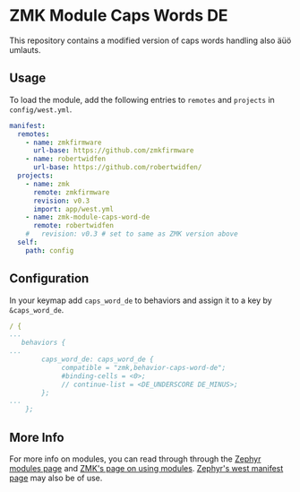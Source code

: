 # ZMK Module Caps Words DE

This repository contains a modified version of caps words handling also äüö umlauts.

## Usage

To load the module, add the following entries to `remotes` and `projects` in
`config/west.yml`.

```yaml
manifest:
  remotes:
    - name: zmkfirmware
      url-base: https://github.com/zmkfirmware
    - name: robertwidfen
      url-base: https://github.com/robertwidfen/
  projects:
    - name: zmk
      remote: zmkfirmware
      revision: v0.3
      import: app/west.yml
    - name: zmk-module-caps-word-de
      remote: robertwidfen
    #   revision: v0.3 # set to same as ZMK version above
  self:
    path: config
```
## Configuration

In your keymap add `caps_word_de` to behaviors and assign it to a key by `&caps_word_de`.

```yaml
/ {
...
   behaviors {
...
        caps_word_de: caps_word_de {
             compatible = "zmk,behavior-caps-word-de";
             #binding-cells = <0>;
             // continue-list = <DE_UNDERSCORE DE_MINUS>;
        };
...
    };
```

## More Info

For more info on modules, you can read through  through the [Zephyr modules page](https://docs.zephyrproject.org/3.5.0/develop/modules.html) and [ZMK's page on using modules](https://zmk.dev/docs/features/modules). [Zephyr's west manifest page](https://docs.zephyrproject.org/3.5.0/develop/west/manifest.html#west-manifests) may also be of use.
